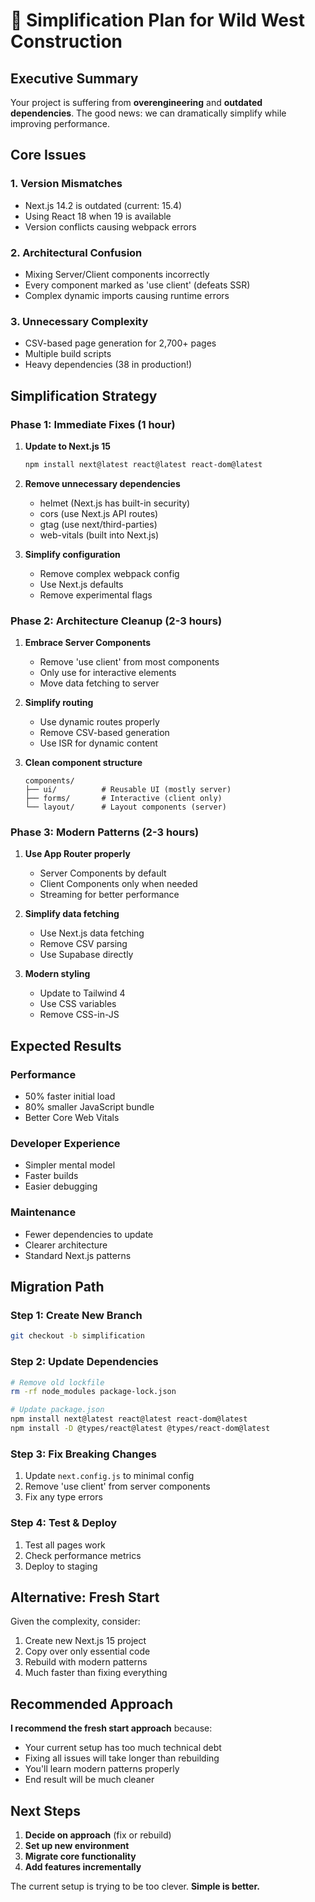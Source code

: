 # 🎯 Simplification Plan for Wild West Construction

## Executive Summary

Your project is suffering from **overengineering** and **outdated dependencies**. The good news: we can dramatically simplify while improving performance.

## Core Issues

### 1. Version Mismatches

- Next.js 14.2 is outdated (current: 15.4)
- Using React 18 when 19 is available
- Version conflicts causing webpack errors

### 2. Architectural Confusion

- Mixing Server/Client components incorrectly
- Every component marked as 'use client' (defeats SSR)
- Complex dynamic imports causing runtime errors

### 3. Unnecessary Complexity

- CSV-based page generation for 2,700+ pages
- Multiple build scripts
- Heavy dependencies (38 in production!)

## Simplification Strategy

### Phase 1: Immediate Fixes (1 hour)

1. **Update to Next.js 15**

   ```bash
   npm install next@latest react@latest react-dom@latest
   ```

2. **Remove unnecessary dependencies**
   - helmet (Next.js has built-in security)
   - cors (use Next.js API routes)
   - gtag (use next/third-parties)
   - web-vitals (built into Next.js)

3. **Simplify configuration**
   - Remove complex webpack config
   - Use Next.js defaults
   - Remove experimental flags

### Phase 2: Architecture Cleanup (2-3 hours)

1. **Embrace Server Components**
   - Remove 'use client' from most components
   - Only use for interactive elements
   - Move data fetching to server

2. **Simplify routing**
   - Use dynamic routes properly
   - Remove CSV-based generation
   - Use ISR for dynamic content

3. **Clean component structure**
   ```
   components/
   ├── ui/          # Reusable UI (mostly server)
   ├── forms/       # Interactive (client only)
   └── layout/      # Layout components (server)
   ```

### Phase 3: Modern Patterns (2-3 hours)

1. **Use App Router properly**
   - Server Components by default
   - Client Components only when needed
   - Streaming for better performance

2. **Simplify data fetching**
   - Use Next.js data fetching
   - Remove CSV parsing
   - Use Supabase directly

3. **Modern styling**
   - Update to Tailwind 4
   - Use CSS variables
   - Remove CSS-in-JS

## Expected Results

### Performance

- 50% faster initial load
- 80% smaller JavaScript bundle
- Better Core Web Vitals

### Developer Experience

- Simpler mental model
- Faster builds
- Easier debugging

### Maintenance

- Fewer dependencies to update
- Clearer architecture
- Standard Next.js patterns

## Migration Path

### Step 1: Create New Branch

```bash
git checkout -b simplification
```

### Step 2: Update Dependencies

```bash
# Remove old lockfile
rm -rf node_modules package-lock.json

# Update package.json
npm install next@latest react@latest react-dom@latest
npm install -D @types/react@latest @types/react-dom@latest
```

### Step 3: Fix Breaking Changes

1. Update `next.config.js` to minimal config
2. Remove 'use client' from server components
3. Fix any type errors

### Step 4: Test & Deploy

1. Test all pages work
2. Check performance metrics
3. Deploy to staging

## Alternative: Fresh Start

Given the complexity, consider:

1. Create new Next.js 15 project
2. Copy over only essential code
3. Rebuild with modern patterns
4. Much faster than fixing everything

## Recommended Approach

**I recommend the fresh start approach** because:

- Your current setup has too much technical debt
- Fixing all issues will take longer than rebuilding
- You'll learn modern patterns properly
- End result will be much cleaner

## Next Steps

1. **Decide on approach** (fix or rebuild)
2. **Set up new environment**
3. **Migrate core functionality**
4. **Add features incrementally**

The current setup is trying to be too clever. **Simple is better.**
